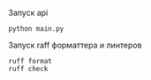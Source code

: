 Запуск api
```commandline
python main.py
```

Запуск raff форматтера и линтеров
```commandline
ruff format
ruff check
```
